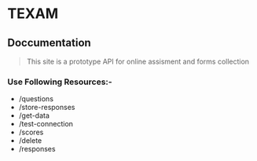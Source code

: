 # TEXAM


## Doccumentation

> This site is a prototype API for online assisment and forms collection

### Use Following Resources:- 

* /questions
* /store-responses
* /get-data
* /test-connection
* /scores
* /delete   
* /responses